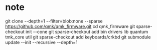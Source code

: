 
# note

git clone --depth=1 --filter=blob:none --sparse https://github.com/qmk/qmk_firmware.git
cd qmk_firmware
git sparse-checkout init --cone
git sparse-checkout add bin drivers lib quantum tmk_core util
git sparse-checkout add keyboards/crkbd
git submodule update --init --recursive --depth=1

